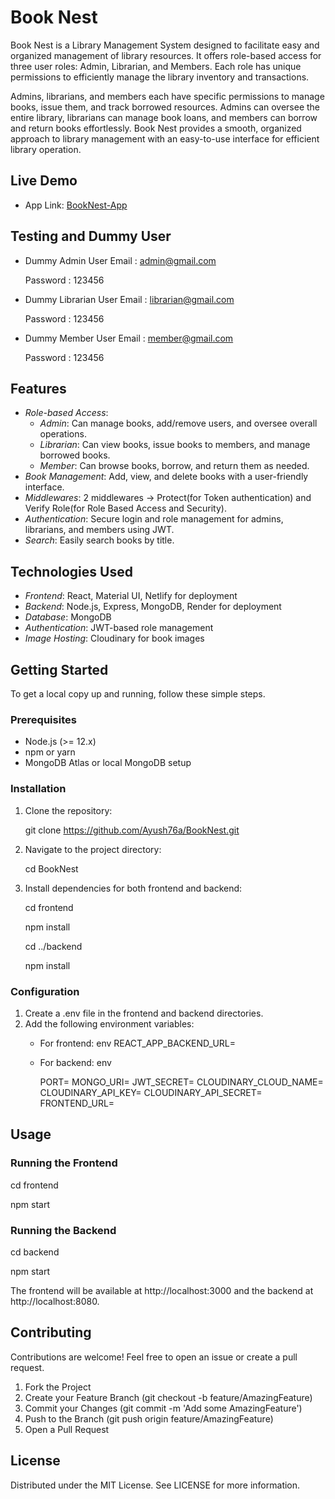 # Book Nest
Book Nest is a Library Management System designed to facilitate easy and organized management of library resources. It offers role-based access for three user roles: Admin, Librarian, and Members. Each role has unique permissions to efficiently manage the library inventory and transactions.

Admins, librarians, and members each have specific permissions to manage books, issue them, and track borrowed resources. Admins can oversee the entire library, librarians can manage book loans, and members can borrow and return books effortlessly. Book Nest provides a smooth, organized approach to library management with an easy-to-use interface for efficient library operation.


## Live Demo
- App Link: [BookNest-App](https://booknest-app.netlify.app/)

## Testing and Dummy User
- Dummy Admin User
   Email : admin@gmail.com
   
   Password : 123456
   
- Dummy Librarian User
   Email : librarian@gmail.com
   
   Password : 123456
   
- Dummy Member User
   Email : member@gmail.com
   
   Password : 123456


## Features
- *Role-based Access*:
  - *Admin*: Can manage books, add/remove users, and oversee overall operations.
  - *Librarian*: Can view books, issue books to members, and manage borrowed books.
  - *Member*: Can browse books, borrow, and return them as needed.
- *Book Management*: Add, view, and delete books with a user-friendly interface.
- *Middlewares*: 2 middlewares -> Protect(for Token authentication) and Verify Role(for Role Based Access and Security).
- *Authentication*: Secure login and role management for admins, librarians, and members using JWT.
- *Search*: Easily search books by title.

## Technologies Used
- *Frontend*: React, Material UI, Netlify for deployment
- *Backend*: Node.js, Express, MongoDB, Render for deployment
- *Database*: MongoDB 
- *Authentication*: JWT-based role management
- *Image Hosting*: Cloudinary for book images

## Getting Started
To get a local copy up and running, follow these simple steps.

### Prerequisites
- Node.js (>= 12.x)
- npm or yarn
- MongoDB Atlas or local MongoDB setup

### Installation
1. Clone the repository:

   git clone https://github.com/Ayush76a/BookNest.git
    
3. Navigate to the project directory:
   
   cd BookNest
   
4. Install dependencies for both frontend and backend:
   
   cd frontend
   
   npm install
   
   cd ../backend
   
   npm install
   

### Configuration
1. Create a .env file in the frontend and backend directories.
2. Add the following environment variables:
   - For frontend:
     env
      REACT_APP_BACKEND_URL=
     
   - For backend:
     env

       PORT= 
       MONGO_URI=
       JWT_SECRET=
       CLOUDINARY_CLOUD_NAME=
       CLOUDINARY_API_KEY=
       CLOUDINARY_API_SECRET=
       FRONTEND_URL=
     

## Usage
### Running the Frontend

cd frontend

npm start

### Running the Backend

cd backend

npm start

The frontend will be available at http://localhost:3000 and the backend at http://localhost:8080.

## Contributing
Contributions are welcome! Feel free to open an issue or create a pull request.

1. Fork the Project
2. Create your Feature Branch (git checkout -b feature/AmazingFeature)
3. Commit your Changes (git commit -m 'Add some AmazingFeature')
4. Push to the Branch (git push origin feature/AmazingFeature)
5. Open a Pull Request

## License
Distributed under the MIT License. See LICENSE for more information.
